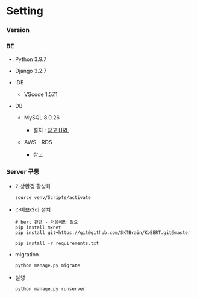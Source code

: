 # Setting

### Version

### BE

- Python 3.9.7
- Django 3.2.7

- IDE
  - VScode 1.57.1

- DB
  - MySQL 8.0.26
    - 설치 : [참고 URL](https://velog.io/@joajoa/MySQL-%EB%8B%A4%EC%9A%B4%EB%A1%9C%EB%93%9C-%EB%B0%8F-%EC%84%A4%EC%B9%98-%EB%B0%A9%EB%B2%95)

  - AWS - RDS 

    - [참고](https://designdevelop.tistory.com/68)

   




### Server 구동

- 가상환경 활성화

  ```
  source venv/Scripts/activate
  ```

  

- 라이브러리 설치

  ```
  # bert 관련 - 처음에만 필요
  pip install mxnet
  pip install git+https://git@github.com/SKTBrain/KoBERT.git@master
  ```

  ```
  pip install -r requirements.txt
  ```



- migration

  ```
  python manage.py migrate
  ```

  

- 실행

  ```
  python manage.py runserver
  ```



